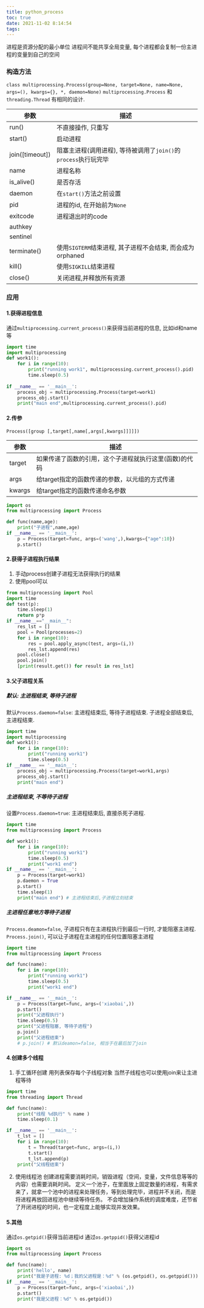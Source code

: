 ```yaml
---
title: python_process
toc: true
date: 2021-11-02 8:14:54
tags:
---
```

进程是资源分配的最⼩单位
进程间不能共享全局变量, 每个进程都会复制一份主进程的变量到自己的空间



### 构造方法

`class multiprocessing.Process(group=None, target=None, name=None, args=(), kwargs={}, *, daemon=None)`
`multiprocessing.Process` 和 `threading.Thread` 有相同的设计.

参数|描述
--|--
run()|不直接操作, 只重写
start()|启动进程
join([timeout])|阻塞主进程(调用进程), 等待被调用了`join()`的`process`执行玩完毕
name|进程名称
is_alive()|是否存活
daemon|在`start()`方法之前设置
pid|进程的id, 在开始前为`None`
exitcode|进程退出时的code
authkey|
sentinel|
terminate()|使用`SIGTERM`结束进程, 其子进程不会结束, 而会成为orphaned
kill()|使用`SIGKILL`结束进程
close()|关闭进程,并释放所有资源

### 应用

#### 1.获得进程信息
通过`multiprocessing.current_process()`来获得当前进程的信息, 比如id和name等
```python
import time
import multiprocessing
def work1():
    for i in range(10):
        print("running work1", multiprocessing.current_process().pid)
        time.sleep(0.5)
        
if __name__ == '__main__':
    process_obj = multiprocessing.Process(target=work1)
    process_obj.start()
    print("main end",multiprocessing.current_process().pid)
```

#### 2.传参
`Process([group	[,target[,name[,args[,kwargs]]]]])`

参数|描述
--|--
target|如果传递了函数的引⽤，这个⼦进程就执⾏这⾥(函数)的代码
args|给target指定的函数传递的参数，以元组的⽅式传递
kwargs|给target指定的函数传递命名参数

```python
import os
from multiprocessing import Process

def func(name,age):
    print("子进程",name,age)
if __name__ == '__main__':
    p = Process(target=func, args=('wang',),kwargs={"age":10})
    p.start()
```

#### 2.获得子进程执行结果
1. 手动process创建子进程无法获得执行的结果
2. 使用pool可以
```python
from multiprocessing import Pool
import time
def test(p):
    time.sleep(1)
    return p*p
if __name__=="__main__":
    res_lst = []
    pool = Pool(processes=2)
    for i in range(10):
        res = pool.apply_async(test, args=(i,))
        res_lst.append(res)
    pool.close()
    pool.join()
    [print(result.get()) for result in res_lst]

```
#### 3.父子进程关系
##### 默认: 主进程结束, 等待子进程
默认`Process.daemon=false`: 主进程结束后, 等待子进程结束. 子进程全部结束后, 主进程结束.

```python
import time
import multiprocessing
def work1():
    for i in range(10):
        print("running work1")
        time.sleep(0.5)
if __name__ == '__main__':
    process_obj = multiprocessing.Process(target=work1,args)
    process_obj.start()
    print("main end")
```

##### 主进程结束, 不等待子进程
设置`Process.daemon=true`: 主进程结束后, 直接杀死子进程.
```python
import time
from multiprocessing import Process

def work1():
    for i in range(10):
        print("running work1")
        time.sleep(0.5)
        print("work1 end")
if __name__ == '__main__':
    p = Process(target=work1)
    p.daemon = True
    p.start()
    time.sleep(1)
    print("main end") # 主进程结束后,子进程立刻结束
```

##### 主进程任意地方等待子进程
`Process.deamon=false`, 子进程只有在主进程执行到最后一行时, 才能阻塞主进程.
`Process.join()`, 可以让子进程在主进程的任何位置阻塞主进程

```python
import time
from multiprocessing import Process

def func(name):
    for i in range(10):
        print("running work1")
        time.sleep(0.5)
        print("work1 end")

if __name__ == '__main__':
    p = Process(target=func, args=('xiaobai',))
    p.start()
    print("父进程执行")
    time.sleep(0.5)
    print("父进程阻塞, 等待子进程")
    p.join()
    print("父进程结束")
    # p.join() # 默认deamon=false, 相当于在最后加了join
```

#### 4.创建多个线程
1. 手工循环创建
用列表保存每个子线程对象
当然子线程也可以使用join来让主进程等待
```python
import time
from threading import Thread

def func(name):
    print("线程 %d执行" % name )
    time.sleep(0.1)

if __name__ == '__main__':
    t_lst = []
    for i in range(10):
        t = Thread(target=func, args=(i,))
        t.start()
        t_lst.append(p)
    print("父线程结束")
```

2. 使用线程池
创建进程需要消耗时间，销毁进程（空间，变量，文件信息等等的内容）也需要消耗时间。
定义一个池子，在里面放上固定数量的进程，有需求来了，就拿一个池中的进程来处理任务，等到处理完毕，进程并不关闭，而是将进程再放回进程池中继续等待任务。
不会增加操作系统的调度难度，还节省了开闭进程的时间，也一定程度上能够实现并发效果。


#### 5.其他
通过`os.getpid()`获得当前进程id
通过`os.getppid()`获得父进程id

```python
import os
from multiprocessing import Process

def func(name):
    print('hello', name)
    print("我是子进程: %d；我的父进程是：%d" % (os.getpid(), os.getppid()))
if __name__ == '__main__':
    p = Process(target=func, args=('xiaobai',))
    p.start()
    print("我是父进程：%d" % os.getpid())
```